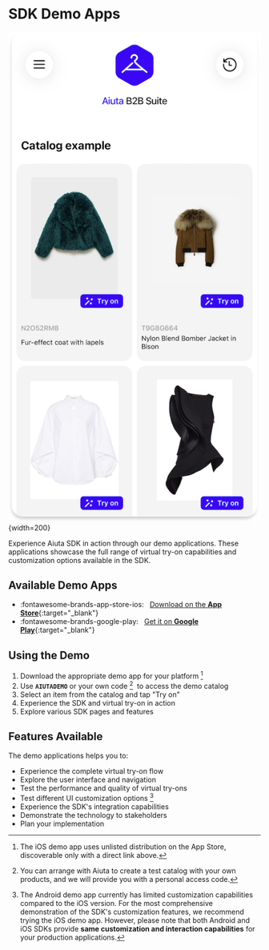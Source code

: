 # SDK Demo Apps

![Demo App](../media/demo-app.png){width=200}

Experience Aiuta SDK in action through our demo applications. These applications showcase the full range of virtual try-on capabilities and customization options available in the SDK.

## Available Demo Apps

<div class="grid cards" markdown>

- :fontawesome-brands-app-store-ios: &nbsp; [Download on the __App Store__](https://apps.apple.com/app/id6477541220){:target="_blank"}
- :fontawesome-brands-google-play: &nbsp; [Get it on __Google Play__](https://play.google.com/store/apps/details?id=com.aiuta.fashionsdk.demo&hl=en){:target="_blank"}

</div>

## Using the Demo

1. Download the appropriate demo app for your platform [^1]
2. Use __`AIUTADEMO`__ or your own code [^2]&nbsp; to access the demo catalog
3. Select an item from the catalog and tap "Try on" 
4. Experience the SDK and virtual try-on in action
5. Explore various SDK pages and features


## Features Available

The demo applications helps you to:

- Experience the complete virtual try-on flow
- Explore the user interface and navigation
- Test the performance and quality of virtual try-ons
- Test different UI customization options [^3]
- Experience the SDK's integration capabilities
- Demonstrate the technology to stakeholders
- Plan your implementation

[^1]: The iOS demo app uses unlisted distribution on the App Store, discoverable only with a direct link above.
[^2]: You can arrange with Aiuta to create a test catalog with your own products, and we will provide you with a personal access code. 
[^3]: The Android demo app currently has limited customization capabilities compared to the iOS version. For the most comprehensive demonstration of the SDK's customization features, we recommend trying the iOS demo app. However, please note that both Android and iOS SDKs provide **same customization and interaction capabilities** for your production applications.
